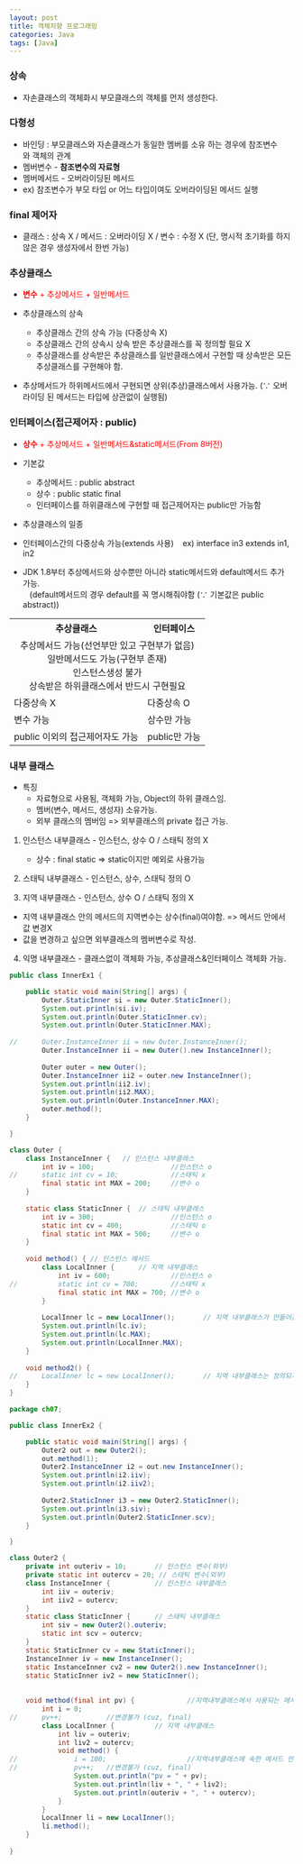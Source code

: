 ```yaml
---
layout: post
title: 객체지향 프로그래밍
categories: Java
tags: [Java]
---
```


### 상속
- 자손클래스의 객체화시 부모클래스의 객체를 먼저 생성한다.

### 다형성
- 바인딩 : 부모클래스와 자손클래스가 동일한 멤버를 소유 하는 경우에 참조변수와 객체의 관계
- 멤버변수 - **참조변수의 자료형**
- 멤버메서드 - 오버라이딩된 메서드 
- ex) 참조변수가 부모 타입 or 어느 타입이여도 오버라이딩된 메서드 실행

### final 제어자
- 클래스 : 상속 X / 메서드 : 오버라이딩 X / 변수 : 수정 X (단, 명시적 초기화를 하지 않은 경우 생성자에서 한번 가능)

### 추상클래스
- <span style="color:red">**변수** + 추상메서드 + 일반메서드</span>

- 추상클래스의 상속
  - 추상클래스 간의 상속 가능 (다중상속 X)
  - 추상클래스 간의 상속시 상속 받은 추상클래스를 꼭 정의할 필요 X
  - 추상클래스를 상속받은 추상클래스를 일반클래스에서 구현할 때 상속받은 모든 추상클래스를 구현해야 함.
- 추상메서드가 하위메서드에서 구현되면 상위(추상)클래스에서 사용가능. (∵ 오버라이딩 된 메서드는 타입에 상관없이 실행됨)

### 인터페이스(접근제어자 : public)
- <span style="color:red">**상수** + 추상메서드 + 일반메서드&static메서드(From 8버전)</span>
  
- 기본값 
  - 추상메서드 : public abstract 
  - 상수 : public static final  
  - 인터페이스를 하위클래스에 구현할 때 접근제어자는 public만 가능함

- 추상클래스의 일종
- 인터페이스간의 다중상속 가능(extends 사용)    ex) interface in3 extends in1, in2

- JDK 1.8부터 추상메서드와 상수뿐만 아니라 static메서드와 default메서드 추가 가능.  
   (default메서드의 경우 default를 꼭 명시해줘야함 (∵ 기본값은 public abstract))

<table>
  <tr align="center">
    <th>추상클래스</th>
    <th>인터페이스</th>
  </tr>
  <tr>
	<td colspan="2" align="center">추상메서드 가능(선언부만 있고 구현부가 없음)<br>일반메서드도 가능(구현부 존재)<br>인스턴스생성 불가<br>상속받은 하위클래스에서 반드시 구현필요</td>
  </tr>
  <tr>
    <td>다중상속 X</td>
	<td>다중상속 O</td>
  </tr>
  <tr>
    <td>변수 가능</td>
	<td>상수만 가능</td>
  </tr>
  <tr>
    <td>public 이외의 접근제어자도 가능</td>
	<td>public만 가능</td>
  </tr>
</table>


### 내부 클래스
- 특징 
  - 자료형으로 사용됨, 객체화 가능, Object의 하위 클래스임.
  - 멤버(변수, 메서드, 생성자) 소유가능.
  - 외부 클래스의 멤버임 => 외부클래스의 private 접근 가능.

1. 인스턴스 내부클래스 - 인스턴스, 상수 O / 스태틱 정의 X           
   - 상수 : final static => static이지만 예외로 사용가능

2. 스태틱 내부클래스 - 인스턴스, 상수, 스태틱 정의 O

3. 지역 내부클래스 - 인스턴스, 상수 O / 스태틱 정의 X
  - 지역 내부클래스 안의 메서드의 지역변수는 상수(final)여야함. => 메서드 안에서 값 변경X
  - 값을 변경하고 싶으면 외부클래스의 멤버변수로 작성.

4. 익명 내부클래스 - 클래스없이 객체화 가능, 추상클래스&인터페이스 객체화 가능.

```java
public class InnerEx1 {

	public static void main(String[] args) {
		Outer.StaticInner si = new Outer.StaticInner();
		System.out.println(si.iv);
		System.out.println(Outer.StaticInner.cv);
		System.out.println(Outer.StaticInner.MAX);
		
//		Outer.InstanceInner ii = new Outer.InstanceInner();
		Outer.InstanceInner ii = new Outer().new InstanceInner();
		
		Outer outer = new Outer();
		Outer.InstanceInner ii2 = outer.new InstanceInner();
		System.out.println(ii2.iv);
		System.out.println(ii2.MAX);
		System.out.println(Outer.InstanceInner.MAX);
		outer.method();
	}

}

class Outer {
	class InstanceInner {	// 인스턴스 내부클래스
		int iv = 100;				    //인스턴스 o
//		static int cv = 10;			    //스태틱 x
		final static int MAX = 200;		//변수 o
	}
	
	static class StaticInner {	// 스태틱 내부클래스
		int iv = 300;				    //인스턴스 o
		static int cv = 400;			//스태틱 o
		final static int MAX = 500;		//변수 o
	}
	
	void method() {	// 인스턴스 메서드
		class LocalInner {	    // 지역 내부클래스
			int iv = 600;			    //인스턴스 o
//			static int cv = 700;		//스태틱 x
			final static int MAX = 700;	//변수 o
		}
		
		LocalInner lc = new LocalInner();		// 지역 내부클래스가 만들어진 메서드 내에서만 사용 O
		System.out.println(lc.iv);
		System.out.println(lc.MAX);
		System.out.println(LocalInner.MAX);
	}
	
	void method2() {
//		LocalInner lc = new LocalInner();		// 지역 내부클래스는 정의되지 않은 다른 메서드에서 사용 X
	}
}
```

```java
package ch07;

public class InnerEx2 {

	public static void main(String[] args) {
		Outer2 out = new Outer2();
		out.method(1);
		Outer2.InstanceInner i2 = out.new InstanceInner();
		System.out.println(i2.iiv);
		System.out.println(i2.iiv2);
		
		Outer2.StaticInner i3 = new Outer2.StaticInner();
		System.out.println(i3.siv);
		System.out.println(Outer2.StaticInner.scv);
	}

}

class Outer2 {
	private int outeriv = 10;		// 인스턴스 변수(외부)
	private static int outercv = 20; // 스태틱 변수(외부)
	class InstanceInner {			// 인스턴스 내부클래스 
		int iiv = outeriv;
		int iiv2 = outercv;
	}
	static class StaticInner {		// 스태틱 내부클래스
		int siv = new Outer2().outeriv;
		static int scv = outercv;
	}
	static StaticInner cv = new StaticInner();
	InstanceInner iv = new InstanceInner();
	static InstanceInner cv2 = new Outer2().new InstanceInner();
	static StaticInner iv2 = new StaticInner();
	
	
	void method(final int pv) {				//지역내부클래스에서 사용되는 메서드의 지역변수는 final여야함.
		int i = 0;
//		pv++;			//변경불가 (cuz, final)
		class LocalInner {			// 지역 내부클래스
			int liv = outeriv;				
			int liv2 = outercv;				
			void method() {					
//				i = 100;					//지역내부클래스에 속한 메서드 안에서 지역변수 변경 X(final로 여겨짐)
//				pv++;	//변경불가 (cuz, final)
				System.out.println("pv = " + pv);
				System.out.println(liv + ", " + liv2);
				System.out.println(outeriv + ", " + outercv);
			}
		}
		LocalInner li = new LocalInner();
		li.method();
	}
	
}
```